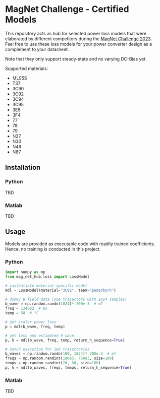 # MagNet Challenge - Certified Models
This repository acts as hub for selected power loss models that were elaborated by different competitors during the [MagNet Challenge 2023](https://github.com/minjiechen/magnetchallenge).
Feel free to use these loss models for your power converter design as a complement to your datasheet.

Note that they only support steady-state and no varying DC-Bias yet.

Supported materials:
- ML95S
- T37
- 3C90
- 3C92
- 3C94
- 3C95
- 3E6
- 3F4
- 77
- 78
- 79
- N27
- N30
- N49
- N87


## Installation

### Python
TBD

### Matlab
TBD


## Usage
Models are provided as executable code with readily trained coefficients.
Hence, no training is conducted in this project.

### Python
```py
import numpy as np
from mag_net_hub.loss import LossModel

# instantiate material-specific model
mdl = LossModel(material="3C92", team="paderborn")

# dummy B field data (one trajectory with 1024 samples)
b_wave = np.random.randn(1024)* 200e-3  # mT
freq = 124062  # Hz
temp = 58  # °C

# get scalar power loss
p = mdl(b_wave, freq, temp)

# get loss and estimated H wave
p, h = mdl(b_wave, freq, temp, return_h_sequence=True)

# batch execution for 100 trajectories
b_waves = np.random.randn(100, 1024)* 200e-3  # mT
freqs = np.random.randint(100e3, 750e3, size=100)
temps = np.random.randint(20, 80, size=100)
p, h = mdl(b_waves, freqs, temps, return_h_sequence=True)

```

### Matlab
TBD